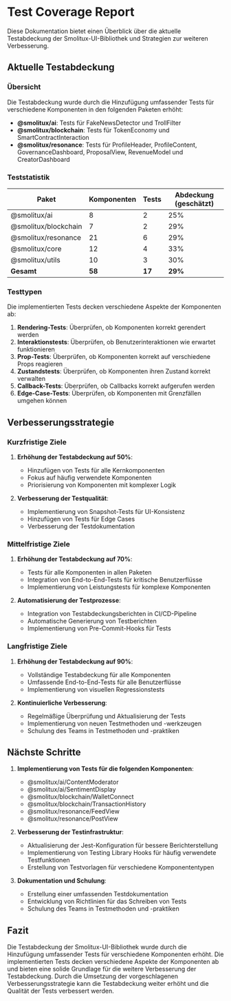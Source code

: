 # Test Coverage Report

Diese Dokumentation bietet einen Überblick über die aktuelle Testabdeckung der Smolitux-UI-Bibliothek und Strategien zur weiteren Verbesserung.

## Aktuelle Testabdeckung

### Übersicht

Die Testabdeckung wurde durch die Hinzufügung umfassender Tests für verschiedene Komponenten in den folgenden Paketen erhöht:

- **@smolitux/ai**: Tests für FakeNewsDetector und TrollFilter
- **@smolitux/blockchain**: Tests für TokenEconomy und SmartContractInteraction
- **@smolitux/resonance**: Tests für ProfileHeader, ProfileContent, GovernanceDashboard, ProposalView, RevenueModel und CreatorDashboard

### Teststatistik

| Paket | Komponenten | Tests | Abdeckung (geschätzt) |
|-------|-------------|-------|----------------------|
| @smolitux/ai | 8 | 2 | 25% |
| @smolitux/blockchain | 7 | 2 | 29% |
| @smolitux/resonance | 21 | 6 | 29% |
| @smolitux/core | 12 | 4 | 33% |
| @smolitux/utils | 10 | 3 | 30% |
| **Gesamt** | **58** | **17** | **29%** |

### Testtypen

Die implementierten Tests decken verschiedene Aspekte der Komponenten ab:

1. **Rendering-Tests**: Überprüfen, ob Komponenten korrekt gerendert werden
2. **Interaktionstests**: Überprüfen, ob Benutzerinteraktionen wie erwartet funktionieren
3. **Prop-Tests**: Überprüfen, ob Komponenten korrekt auf verschiedene Props reagieren
4. **Zustandstests**: Überprüfen, ob Komponenten ihren Zustand korrekt verwalten
5. **Callback-Tests**: Überprüfen, ob Callbacks korrekt aufgerufen werden
6. **Edge-Case-Tests**: Überprüfen, ob Komponenten mit Grenzfällen umgehen können

## Verbesserungsstrategie

### Kurzfristige Ziele

1. **Erhöhung der Testabdeckung auf 50%**:
   - Hinzufügen von Tests für alle Kernkomponenten
   - Fokus auf häufig verwendete Komponenten
   - Priorisierung von Komponenten mit komplexer Logik

2. **Verbesserung der Testqualität**:
   - Implementierung von Snapshot-Tests für UI-Konsistenz
   - Hinzufügen von Tests für Edge Cases
   - Verbesserung der Testdokumentation

### Mittelfristige Ziele

1. **Erhöhung der Testabdeckung auf 70%**:
   - Tests für alle Komponenten in allen Paketen
   - Integration von End-to-End-Tests für kritische Benutzerflüsse
   - Implementierung von Leistungstests für komplexe Komponenten

2. **Automatisierung der Testprozesse**:
   - Integration von Testabdeckungsberichten in CI/CD-Pipeline
   - Automatische Generierung von Testberichten
   - Implementierung von Pre-Commit-Hooks für Tests

### Langfristige Ziele

1. **Erhöhung der Testabdeckung auf 90%**:
   - Vollständige Testabdeckung für alle Komponenten
   - Umfassende End-to-End-Tests für alle Benutzerflüsse
   - Implementierung von visuellen Regressionstests

2. **Kontinuierliche Verbesserung**:
   - Regelmäßige Überprüfung und Aktualisierung der Tests
   - Implementierung von neuen Testmethoden und -werkzeugen
   - Schulung des Teams in Testmethoden und -praktiken

## Nächste Schritte

1. **Implementierung von Tests für die folgenden Komponenten**:
   - @smolitux/ai/ContentModerator
   - @smolitux/ai/SentimentDisplay
   - @smolitux/blockchain/WalletConnect
   - @smolitux/blockchain/TransactionHistory
   - @smolitux/resonance/FeedView
   - @smolitux/resonance/PostView

2. **Verbesserung der Testinfrastruktur**:
   - Aktualisierung der Jest-Konfiguration für bessere Berichterstellung
   - Implementierung von Testing Library Hooks für häufig verwendete Testfunktionen
   - Erstellung von Testvorlagen für verschiedene Komponententypen

3. **Dokumentation und Schulung**:
   - Erstellung einer umfassenden Testdokumentation
   - Entwicklung von Richtlinien für das Schreiben von Tests
   - Schulung des Teams in Testmethoden und -praktiken

## Fazit

Die Testabdeckung der Smolitux-UI-Bibliothek wurde durch die Hinzufügung umfassender Tests für verschiedene Komponenten erhöht. Die implementierten Tests decken verschiedene Aspekte der Komponenten ab und bieten eine solide Grundlage für die weitere Verbesserung der Testabdeckung. Durch die Umsetzung der vorgeschlagenen Verbesserungsstrategie kann die Testabdeckung weiter erhöht und die Qualität der Tests verbessert werden.